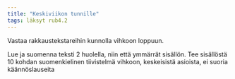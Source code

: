 ```yaml
---
title: "Keskiviikon tunnille"
tags: läksyt rub4.2
---
```


Vastaa rakkaustekstareihin kunnolla vihkoon loppuun.

Lue ja suomenna teksti 2 huolella, niin että ymmärrät sisällön. Tee sisällöstä 10 kohdan suomenkielinen tiivistelmä vihkoon, keskeisistä asioista, ei suoria käännöslauseita